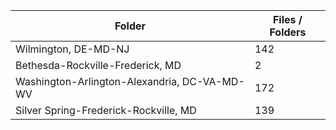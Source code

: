 | Folder                                       |   Files / Folders |
|----------------------------------------------|-------------------|
| Wilmington, DE-MD-NJ                         |               142 |
| Bethesda-Rockville-Frederick, MD             |                 2 |
| Washington-Arlington-Alexandria, DC-VA-MD-WV |               172 |
| Silver Spring-Frederick-Rockville, MD        |               139 |